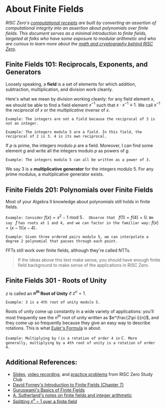 # About Finite Fields

_RISC Zero's [computational receipts][receipt] are built by converting an assertion of computational integrity into an assertion about polynomials over finite fields.
This document serves as a minimal introduction to finite fields, targeted at folks who have some exposure to modular arithmetic and who are curious to learn more about the [math and cryptography behind RISC Zero][0]._

## Finite Fields 101: Reciprocals, Exponents, and Generators

Loosely speaking, a **field** is a set of elements for which addition, subtraction, multiplication, and division work cleanly.

Here's what we mean by division working cleanly: for any field element $x$, we should be able to find a field element $x^{-1}$ such that $x\cdot x^{-1}\equiv1.$
We call $x^{-1}$ the _reciprocal_ of $x$ or the _multiplicative inverse_ of $x$.

`Example: The integers are not a field because the reciprocal of 3 is not an integer.`

`Example: The integers modulo 5 are a field. In this field, the reciprocal of 2 is 3. 4 is its own reciprocal.`

If $p$ is prime, the integers modulo $p$ are a field.
Moreover, I can find some element $g$ and write all the integers modulo $p$ as powers of $g$.

`Example: The integers modulo 5 can all be written as a power of 3.`

We say $3$ is a **multiplicative generator** for the integers modulo 5. For any prime modulus, a multiplicative generator exists.

## Finite Fields 201: Polynomials over Finite Fields

Most of your Algebra II knowledge about polynomials still holds in finite fields.

`Example: Consider` $f(x)=x^2-1\text{ mod }5$`.  Observe that ` $f(1)=f(4)=0.$
`We say ` $f$ `has roots at 1 and 4, and we can factor in the familiar way:` $f(x)=(x-1)(x-4)$`.`

`Example:
Given three ordered pairs modulo 5, we can interpolate a degree 2 polynomial that passes through each point.`

FFTs still work over finite fields, although they're called NTTs.

> If the ideas above this text make sense, you should have enough finite field background to make sense of the applications in RISC Zero.

## Finite Fields 301 - Roots of Unity

$z$ is called an **$n^{th}$ Root of Unity** if $z^n=1$.

`Example: 3 is a 4th root of unity modulo 5.`

Roots of unity come up constantly in a wide variety of applications: you'll most frequently see the $n^{th}$ root of unity written as $e^\frac{2\pi i}{n}$, and they come up so frequently because they give an easy way to describe rotations.
This is what [Euler's Formula](https://www.youtube.com/watch?v=mvmuCPvRoWQ) is about.

`Example: Multiplying by `$i$ `is a rotation of order 4 in` $\mathbb{C}$`.
More generally, multiplying by a 4th root of unity is a rotation of order 4.`

## Additional References:

- [Slides](https://drive.google.com/file/d/146BOC_hHH0703OcKT-LwjIb3S0NYkGh0/view?usp=share_link), [video recording](https://www.youtube.com/watch?v=BKViygqOW3I&list=PLcPzhUaCxlCjdhONxEYZ1dgKjZh3ZvPtl&index=3), and [practice problems][2] from RISC Zero Study Club
- [David Forney's Introduction to Finite Fields (Chapter 7)][3]
- [Guruswami's Basics of Finite Fields][4]
- [A. Sutherland's notes on finite fields and integer arithmetic][5]
- [Splitting $x^{n}-1$ over a finite field][6]

[receipt]: https://docs.rs/risc0-zkvm/*/risc0_zkvm/struct.Receipt.html
[0]: ../proof-system/proof-system.md
[1]: https://www.youtube.com/watch?v=mvmuCPvRoWQ
[2]: ./about-finite-fields-exercises
[3]: https://ocw.mit.edu/courses/6-451-principles-of-digital-communication-ii-spring-2005/pages/readings-and-lecture-notes/
[4]: http://www.cs.cmu.edu/~venkatg/teaching/codingtheory-au14/notes/finite-fields.pdf
[5]: https://math.mit.edu/classes/18.783/2017/LectureNotes3.pdf
[6]: https://math.stackexchange.com/questions/2511486/
